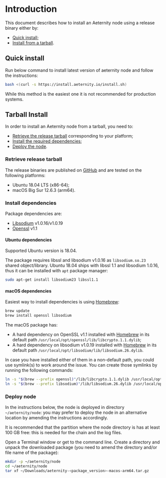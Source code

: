 # Introduction

This document describes how to install an Aeternity node using a release binary either by:

* [Quick install](#quick-install);
* [Install from a tarball](#tarball-install).

## Quick install

Run below command to install latest version of aeternity node and follow the instructions:

```bash
bash <(curl -s https://install.aeternity.io/install.sh)
```

While this method is the easiest one it is not recommended for production systems.

## Tarball Install

In order to install an Aeternity node from a tarball, you need to:

* [Retrieve the release tarball](#retrieve-release-tarball) corresponding to your platform;
* [Install the required dependencies](#install-dependencies);
* [Deploy the node](#deploy-node).

### Retrieve release tarball

The release binaries are published on [GitHub][releases] and are tested on the following platforms:

* Ubuntu 18.04 LTS (x86-64);
* macOS Big Sur 12.6.3 (arm64).

[releases]: https://github.com/aeternity/aeternity/releases

### Install dependencies

Package dependencies are:

* [Libsodium](https://download.libsodium.org/doc/) v1.0.16/v1.0.19
* [Openssl](https://www.openssl.org) v1.1

#### Ubuntu dependencies

Supported Ubuntu version is 18.04.

The package requires libssl and libsodium v1.0.16 as `libsodium.so.23` shared object/library.
Ubuntu 18.04 ships with libssl 1.1 and libsodium 1.0.16, thus it can be installed with `apt` package manager:

```bash
sudo apt-get install libsodium23 libssl1.1
```

#### macOS dependencies

Easiest way to install dependencies is using [Homebrew](https://brew.sh/):

```bash
brew update
brew install openssl libsodium
```

The macOS package has:

* A hard dependency on OpenSSL v1.1 installed with [Homebrew](https://brew.sh/) in its default path `/usr/local/opt/openssl/lib/libcrypto.1.1.dylib`;
* A hard dependency on libsodium v1.0.19 installed with [Homebrew](https://brew.sh/) in its default path `/usr/local/opt/libsodium/lib/libsodium.26.dylib`.

In case you have installed either of them in a non-default path, you could use symlink(s) to work around the issue.
You can create those symlinks by running the following commands:
```bash
ln -s "$(brew --prefix openssl)"/lib/libcrypto.1.1.dylib /usr/local/opt/openssl/lib/libcrypto.1.1.dylib
ln -s "$(brew --prefix libsodium)"/lib/libsodium.26.dylib /usr/local/opt/libsodium/lib/libsodium.26.dylib
```

### Deploy node

In the instructions below, the node is deployed in directory `~/aeternity/node`: you may prefer to deploy the node in an alternative location by amending the instructions accordingly.

It is recommended that the partition where the node directory is has at least 100 GB free: this is needed for the chain and the log files.

Open a Terminal window or get to the command line.
Create a directory and unpack the downloaded package (you need to amend the directory and/or file name of the package):
```bash
mkdir -p ~/aeternity/node
cd ~/aeternity/node
tar xf ~/Downloads/aeternity-<package_version>-macos-arm64.tar.gz
```
